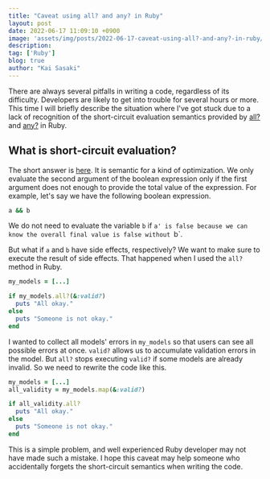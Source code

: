 ```yaml
---
title: "Caveat using all? and any? in Ruby"
layout: post
date: 2022-06-17 11:09:10 +0900
image: 'assets/img/posts/2022-06-17-caveat-using-all?-and-any?-in-ruby/catch.jpg'
description:
tag: ['Ruby']
blog: true
author: "Kai Sasaki"
---
```


There are always several pitfalls in writing a code, regardless of its difficulty. Developers are likely to get into trouble for several hours or more. This time I will briefly describe the situation where I've got stuck due to a lack of recognition of the short-circuit evaluation semantics provided by [all?](https://apidock.com/ruby/Enumerable/all%3F) and [any?](https://apidock.com/ruby/Enumerable/any%3F) in Ruby.

## What is short-circuit evaluation?

The short answer is [here](https://en.wikipedia.org/wiki/Short-circuit_evaluation). It is semantic for a kind of optimization. We only evaluate the second argument of the boolean expression only if the first argument does not enough to provide the total value of the expression. For example, let's say we have the following boolean expression.

```ruby
a && b
```

We do not need to evaluate the variable `b` if `a' is false because we can know the overall final value is false without `b`.

But what if `a` and `b` have side effects, respectively? We want to make sure to execute the result of side effects. That happened when I used the `all?` method in Ruby.

```ruby
my_models = [...]

if my_models.all?(&:valid?)
  puts "All okay."
else
  puts "Someone is not okay."
end
```

I wanted to collect all models' errors in `my_models` so that users can see all possible errors at once. `valid?` allows us to accumulate validation errors in the model. But `all?` stops executing `valid?` if some models are already invalid. So we need to rewrite the code like this.

```ruby
my_models = [...]
all_validity = my_models.map(&:valid?)

if all_validity.all?
  puts "All okay."
else
  puts "Someone is not okay."
end
```

This is a simple problem, and well experienced Ruby developer may not have made such a mistake. I hope this caveat may help someone who accidentally forgets the short-circuit semantics when writing the code.




